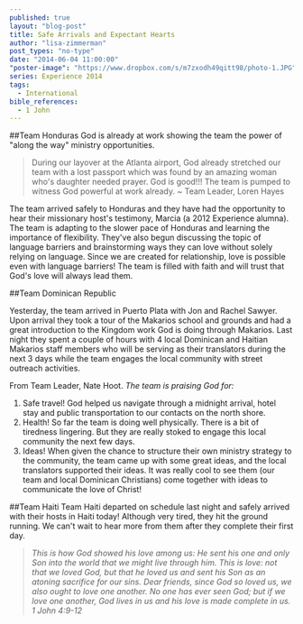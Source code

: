 ```yaml
---
published: true
layout: "blog-post"
title: Safe Arrivals and Expectant Hearts
author: "lisa-zimmerman"
post_types: "no-type"
date: "2014-06-04 11:00:00"
"poster-image": "https://www.dropbox.com/s/m7zxodh49qitt98/photo-1.JPG"
series: Experience 2014
tags: 
  - International
bible_references: 
  - 1 John
---
```


##Team Honduras
God is already at work showing the team the power of "along the way" ministry opportunities. 
>During our layover at the Atlanta airport, God already stretched our team with a lost passport which was found by an amazing woman who's 
daughter needed prayer.  God is good!!!  The team is pumped to witness God powerful at work already. ~ Team Leader, Loren Hayes

The team arrived safely to Honduras and they have had the opportunity to hear their missionary host's testimony, Marcia (a 2012 Experience alumna).  The team is adapting to the slower pace of Honduras and learning the importance of flexibility.  They've also begun discussing the topic of language barriers and brainstorming ways they can love without solely relying on language.  Since we are created for relationship, love is possible even with language barriers!  The team is filled with faith and will trust that God's love will always lead them. 

##Team Dominican Republic

Yesterday, the team arrived in Puerto Plata with Jon and Rachel Sawyer. Upon arrival they took a tour of the Makarios school and grounds and had a great introduction to the Kingdom work God is doing through Makarios. Last night they spent a couple of hours with 4 local Dominican and Haitian Makarios staff members who will be serving as their translators during the next 3 days while the team engages the local community with street outreach activities.

From Team Leader, Nate Hoot.  *The team is praising God for:*
1. Safe travel! God helped us navigate through a midnight arrival, hotel stay and public transportation to our contacts on the north shore.
2. Health! So far the team is doing well physically. There is a bit of tiredness lingering. But they are really stoked to engage this local community the next few days. 
3. Ideas!  When given the chance to structure their own ministry strategy to the community, the team came up with some great ideas, and the local translators supported their ideas. It was really cool to see them (our team and local Dominican Christians) come together with ideas to communicate the love of Christ!

##Team Haiti
Team Haiti departed on schedule last night and safely arrived with their hosts in Haiti today!  Although very tired, they hit the ground running.  We can't wait to hear more from them after they complete their first day.

>*This is how God showed his love among us: He sent his one and only Son into the world that we might live through him.  This is love: not that we loved God, but that he loved us and sent his Son as an atoning sacrifice for our sins.  Dear friends, since God so loved us, we also ought to love one another.  No one has ever seen God; but if we love one another, God lives in us and his love is made complete in us.  1 John 4:9-12*